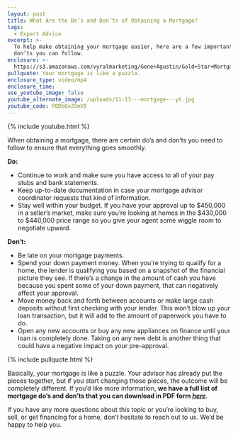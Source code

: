 ```yaml
---
layout: post
title: What Are the Do’s and Don’ts of Obtaining a Mortgage?
tags:
  - Expert Advice
excerpt: >-
  To help make obtaining your mortgage easier, here are a few important do’s and
  don’ts you can follow.
enclosure: >-
  https://s3.amazonaws.com/vyralmarketing/Gene+Agustin/Gold+Star+Mortgage+Financial+Mortgage+do%E2%80%99s+and+don%E2%80%99ts.mp4
pullquote: Your mortgage is like a puzzle.
enclosure_type: video/mp4
enclosure_time:
use_youtube_image: false
youtube_alternate_image: /uploads/11-13---mortgage---yt.jpg
youtube_code: PQDbOxZGmVI
---
```



{% include youtube.html %}

When obtaining a mortgage, there are certain do’s and don’ts you need to follow to ensure that everything goes smoothly.

**Do:**

* Continue to work and make sure you have access to all of your pay stubs and bank statements.
* Keep up-to-date documentation in case your mortgage advisor coordinator requests that kind of information.
* Stay well within your budget. If you have your approval up to $450,000 in a seller’s market, make sure you’re looking at homes in the $430,000 to $440,000 price range so you give your agent some wiggle room to negotiate upward.

**Don’t:**

* Be late on your mortgage payments.
* Spend your down payment money. When you’re trying to qualify for a home, the lender is qualifying you based on a snapshot of the financial picture they see. If there’s a change in the amount of cash you have because you spent some of your down payment, that can negatively affect your approval.
* Move money back and forth between accounts or make large cash deposits without first checking with your lender. This won’t blow up your loan transaction, but it will add to the amount of paperwork you have to do.
* Open any new accounts or buy any new appliances on finance until your loan is completely done. Taking on any new debt is another thing that could have a negative impact on your pre-approval.

{% include pullquote.html %}

Basically, your mortgage is like a puzzle. Your advisor has already put the pieces together, but if you start changing those pieces, the outcome will be completely different. If you’d like more information, **we have a full list of mortgage do’s and don’ts that you can download in PDF form *[here](https://s3.amazonaws.com/vyralmarketing/Gene+Agustin/A+-+Do's+%26+Dont's+-+11.2.2017.pdf)***.

If you have any more questions about this topic or you’re looking to buy, sell, or get financing for a home, don’t hesitate to reach out to us. We’d be happy to help you.